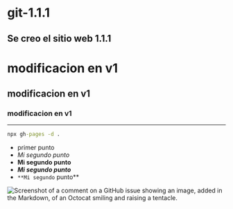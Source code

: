 # git-1.1.1
## Se creo el sitio web 1.1.1
# modificacion en v1 
## modificacion en v1
### modificacion en v1
--- 
```cmd
npx gh-pages -d .
```
- primer punto
- *Mi segundo punto*
- **Mi segundo punto**
- ***Mi segundo punto***
- ``**Mi segundo`` punto**

![Screenshot of a comment on a GitHub issue showing an image, added in the Markdown, of an Octocat smiling and raising a tentacle.](https://myoctocat.com/assets/images/base-octocat.svg)
